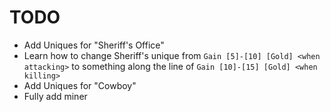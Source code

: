 # TODO
- Add Uniques for "Sheriff's Office"
- Learn how to change Sheriff's unique from `Gain [5]-[10] [Gold] <when attacking>` to something along the line of `Gain [10]-[15] [Gold] <when killing>`
- Add Uniques for "Cowboy"
- Fully add miner